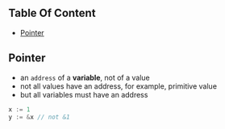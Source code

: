 <!-- START doctoc generated TOC please keep comment here to allow auto update -->
<!-- DON'T EDIT THIS SECTION, INSTEAD RE-RUN doctoc TO UPDATE -->
## Table Of Content

- [Pointer](#pointer)

<!-- END doctoc generated TOC please keep comment here to allow auto update -->

## Pointer
- an `address` of a **variable**, not of a value
- not all values have an address, for example, primitive value
- but all variables must have an address
```go
x := 1
y := &x // not &1
```